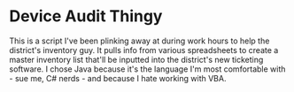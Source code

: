 # Device Audit Thingy

This is a script I've been plinking away at during work hours to help the district's inventory guy. It pulls info from various spreadsheets to create a master inventory list that'll be inputted into the district's new ticketing software. I chose Java because it's the language I'm most comfortable with - sue me, C# nerds - and because I hate working with VBA.
